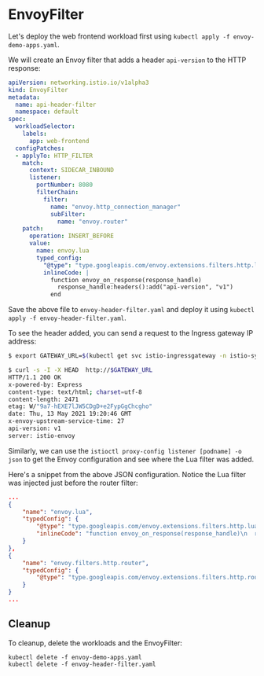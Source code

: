 # EnvoyFilter

Let's deploy the web frontend workload first using `kubectl apply -f envoy-demo-apps.yaml`.

We will create an Envoy filter that adds a header `api-version` to the HTTP response:

```yaml
apiVersion: networking.istio.io/v1alpha3
kind: EnvoyFilter
metadata:
  name: api-header-filter
  namespace: default
spec:
  workloadSelector:
    labels:
      app: web-frontend
  configPatches:
  - applyTo: HTTP_FILTER
    match:
      context: SIDECAR_INBOUND
      listener:
        portNumber: 8080
        filterChain:
          filter:
            name: "envoy.http_connection_manager"
            subFilter:
              name: "envoy.router"
    patch:
      operation: INSERT_BEFORE
      value:
        name: envoy.lua
        typed_config:
          "@type": "type.googleapis.com/envoy.extensions.filters.http.lua.v3.Lua"
          inlineCode: |
            function envoy_on_response(response_handle)
              response_handle:headers():add("api-version", "v1")
            end
```

Save the above file to `envoy-header-filter.yaml` and deploy it using `kubectl apply -f envoy-header-filter.yaml`.

To see the header added, you can send a request to the Ingress gateway IP address:

```sh
$ export GATEWAY_URL=$(kubectl get svc istio-ingressgateway -n istio-system -o jsonpath='{.status.loadBalancer.ingress[0].ip}')

$ curl -s -I -X HEAD  http://$GATEWAY_URL
HTTP/1.1 200 OK
x-powered-by: Express
content-type: text/html; charset=utf-8
content-length: 2471
etag: W/"9a7-hEXE7lJW5CDgD+e2FypGgChcgho"
date: Thu, 13 May 2021 19:20:46 GMT
x-envoy-upstream-service-time: 27
api-version: v1
server: istio-envoy
```

Similarly, we can use the `istioctl proxy-config listener [podname] -o json` to get the Envoy configuration and see where the Lua filter was added.

Here's a snippet from the above JSON configuration. Notice the Lua filter was injected just before the router filter:

```json
...
{
    "name": "envoy.lua",
    "typedConfig": {
        "@type": "type.googleapis.com/envoy.extensions.filters.http.lua.v3.Lua",
        "inlineCode": "function envoy_on_response(response_handle)\n  response_handle:headers():add(\"api-version\", \"v1\")\nend\n"
    }
},
{
    "name": "envoy.filters.http.router",
    "typedConfig": {
        "@type": "type.googleapis.com/envoy.extensions.filters.http.router.v3.Router"
    }
}
...
```

## Cleanup

To cleanup, delete the workloads and the EnvoyFilter:

```
kubectl delete -f envoy-demo-apps.yaml
kubectl delete -f envoy-header-filter.yaml
```
